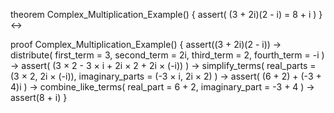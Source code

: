 theorem Complex_Multiplication_Example() {
  assert(
    (3 + 2i)(2 - i) = 8 + i
  )
} ↔

proof Complex_Multiplication_Example() {
  assert((3 + 2i)(2 - i)) →
  distribute(
    first_term = 3,
    second_term = 2i,
    third_term = 2,
    fourth_term = -i
  ) →
  assert(
    (3 × 2 - 3 × i + 2i × 2 + 2i × (-i))
  ) →
  simplify_terms(
    real_parts = (3 × 2, 2i × (-i)),
    imaginary_parts = (-3 × i, 2i × 2)
  ) →
  assert(
    (6 + 2) + (-3 + 4)i
  ) →
  combine_like_terms(
    real_part = 6 + 2,
    imaginary_part = -3 + 4
  ) →
  assert(8 + i)
}